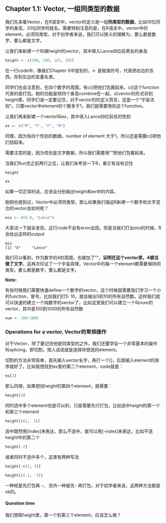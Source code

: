 

## Chapter 1.1: Vector, 一组同类型的数据

我们先来看Vector，在R语言中，vector的定义是一组**同类型的数据**。比如10位同学的身高，20位同学的姓名。需要特别注意的是，在R语言中，vector中的element，必须同类型。对于初学者来说，我们可以狭义的理解为，要么都是数字，要么都是文字。



让我们来新建一个叫做height的vector，其中填入Lance四位前男友的身高

```R
height <- c(180, 190, 183, 185)
```

在一行code中，像我们Chapter 0中提到的，<- 是赋值符号，代表把右边的东西，存到左边的变量名里。

同学们也会注意到，在四个数字的周围，有c()把他们包裹起来。c()这个function代表的是打包。她的功能是把四个身高combine在一起，以vector的形式存到height里。同学们请一定要记住，对于vector的的定义而言，这是一个”宇宙法则“。只要vector中element的个数多于1，我们就需要用到这个function。 

让我们再来新建一个vector叫ex，其中填入Lance四位前任的性别

```R
ex <- c("M", "F", "F", "M")
```

同理，因为有四个性别的数据，number of element 大于1，所以还是需要c()把他们括起来。

需要注意的是，因为性别是文字数据，所以我们需要用”“把他们包裹起来。

当我们Run完之前两行之后，让我们来考验一下R，看它有没有记住

```R
height

ex
```

如果一切正常的话，应该会分别输出height和ex中的内容。



刚刚也提到过，Vector中必须同类型，那么如果我们强迫R新建一个数字和文字混合的vector会如何呢？

```R
mix <- c(4.0, "Lance")

```

大家试一下就会发现，这行code不会有error出现。但是当我们打出mix的时候，R会给出这样的output

```
mix
[1] "4"     "Lance"
```

我们可以看到，作为数字的4的周围，也被加了”“，**证明在这个vector里，4被当做了文字**。这再次印证了一个宇宙真理，Vector中的每一个element都需要保持同类型，要么都是数字，要么都是文字。



**Note:**

有些时候我们需要快速define一个数字的vector，这个时候就需要我们学习一个小的function，冒号。比如我们打5: 10，就会输出5到10的所有自然数。这样我们就可以快速的建立一个纯数字的vector了，比如这里我们可以建立一个叫num的vector，其中是100到1000的所有自然数

```R
num <- 100:1000
```



### Operations for a vector, Vector的常规操作

对于Vector，除了要记住他是同类型的之外，我们还要学会一个非常基本的操作叫splicing，即切割，按人话说就是选择你想选的element。

切割的方法非常简单，首先输入vector名字，再打一个[]，后面输入element的排序就好了。比如我想找到ex里的第二个element，code就是：

```R
ex[2]
```

那么同理，如果想找height的第四个element，就需要：

```R
height[4]
```

同时选中多个element也是可以的，只是需要先行打包，比如选中height的第一个和第三个element

```R
height[c(1， 3)]
```

选中既然用[index]来表达，那么不选中，就可以用[-index]来表达，比如不选height中的第二个

```R
height[-2]
```

或者同时不选中多个，这里有两种写法

```R
height[-c(1, 3)]

height[c(-1, -3)]
```

一种呢是先打包再 -， 另外一种是先- 再打包，对于初学者来说，这两种方法都是ok的。



#### Question time

我们想取height里，第一个到第三个element，应该怎么做？





